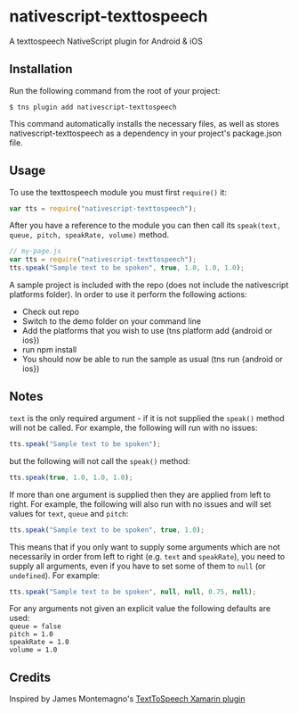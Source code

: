 # nativescript-texttospeech

A texttospeech NativeScript plugin for Android & iOS

## Installation

Run the following command from the root of your project:

```
$ tns plugin add nativescript-texttospeech
```

This command automatically installs the necessary files, as well as stores nativescript-texttospeech as a dependency in your project's package.json file.

## Usage

To use the texttospeech module you must first `require()` it:

```js
var tts = require("nativescript-texttospeech");
```

After you have a reference to the module you can then call its `speak(text, queue, pitch, speakRate, volume)` method.

```js
// my-page.js
var tts = require("nativescript-texttospeech");
tts.speak("Sample text to be spoken", true, 1.0, 1.0, 1.0);
```

A sample project is included with the repo (does not include the nativescript platforms folder). In order to use it perform the following actions:

* Check out repo
* Switch to the demo folder on your command line
* Add the platforms that you wish to use (tns platform add {android or ios})
* run npm install
* You should now be able to run the sample as usual (tns run {android or ios})

## Notes

`text` is the only required argument - if it is not supplied the `speak()` method will not be called. For example, the following will run with no issues:

```js
tts.speak("Sample text to be spoken");
```

but the following will not call the `speak()` method:

```js
tts.speak(true, 1.0, 1.0, 1.0);
```

If more than one argument is supplied then they are applied from left to right. For example, the following will also run with no issues and will set values for `text`, `queue` and `pitch`:

```js
tts.speak("Sample text to be spoken", true, 1.0);
```

This means that if you only want to supply some arguments which are not necessarily in order from left to right (e.g. `text` and `speakRate`), you need to supply all arguments, even if you have to set some of them to `null` (or `undefined`). For example:

```js
tts.speak("Sample text to be spoken", null, null, 0.75, null);
```

For any arguments not given an explicit value the following defaults are used:  
`queue = false`  
`pitch = 1.0`  
`speakRate = 1.0`  
`volume = 1.0`

## Credits

Inspired by James Montemagno's [TextToSpeech Xamarin plugin](https://github.com/jamesmontemagno/Xamarin.Plugins/tree/master/TextToSpeech)
